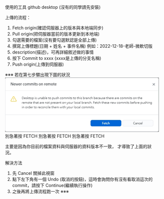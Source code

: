 
使用的工具 github desktop (沒有的同學請先安裝)

上傳的流程：
1. Fetch origin(確認伺服器上的版本與本地端同步)
2. Pull origin(把伺服器當前的版本更新到本地端)
3. 勾選需要的檔案(沒有要勾選默認是全部上傳)
4. 撰寫上傳標題(日期 + 姓名 + 事件名稱)
    例如：2022-12-18-老師-微軟切版
5. description(描述)，可再詳細敘述做的事情
6. 按下 Commit to xxxx (xxxx是上傳的分支名稱)
7. Push origin(上傳到伺服器)

※※※
若在第七步驟出現下圖的狀況
![image](00-wirte/commit_fetch.jpg)
別急著按 FETCH
別急著按 FETCH
別急著按 FETCH

主要是因為你目前的檔案資料與伺服器的資料版本不一致，
才導致了上面的狀況。

解決方法
1. 先 Cancel 關掉此視窗
2. 點下左下角有一個 Undo (取消的按鈕)，這時會詢問你有沒有看取消這次的commit，請按下 Continue(繼續執行操作)
3. 之後再將上傳流程跑一次
※※※